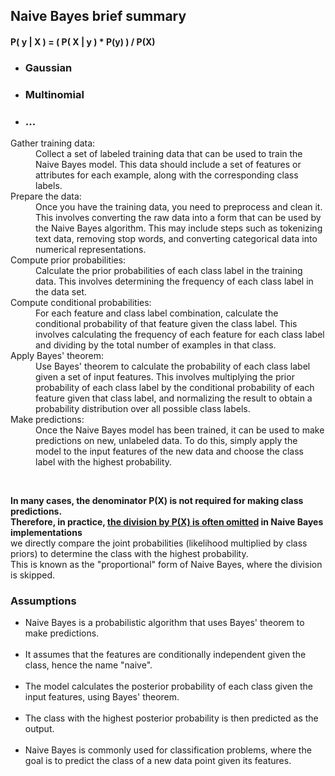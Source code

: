 <h2>Naive Bayes brief summary </h2>

<h4> P( y | X ) = ( P( X | y ) * P(y) ) / P(X) </h4>


<ul>
    <li><h3>Gaussian</h3></li>
    <li><h3>Multinomial</h3></li>
    <li><h3>...</h3></li>
</ul>

<dl>
    <dt>Gather training data: </dt>
    <dd>Collect a set of labeled training data that can be used to train the Naive Bayes model. 
        This data should include a set of features or attributes for each example, along with the corresponding class labels.
    </dd>
    <dt>Prepare the data: </dt>
    <dd>Once you have the training data, you need to preprocess and clean it. 
        This involves converting the raw data into a form that can be used by the Naive Bayes algorithm. 
        This may include steps such as tokenizing text data, removing stop words, and converting categorical data into numerical representations.</dd>
    <dt>Compute prior probabilities:</dt>
    <dd>Calculate the prior probabilities of each class label in the training data. 
        This involves determining the frequency of each class label in the data set.
    </dd>
    <dt>Compute conditional probabilities:</dt>
    <dd>For each feature and class label combination, calculate the conditional probability of that feature given the class label. 
        This involves calculating the frequency of each feature for each class label and dividing by the total number of examples in that class.
    </dd>
    <dt>Apply Bayes' theorem:</dt>
    <dd>Use Bayes' theorem to calculate the probability of each class label given a set of input features. 
        This involves multiplying the prior probability of each class label by the conditional probability of each feature given that class label, 
        and normalizing the result to obtain a probability distribution over all possible class labels.
    </dd>
    <dt>Make predictions: </dt>
    <dd>Once the Naive Bayes model has been trained, it can be used to make predictions on new, unlabeled data. To do this, simply apply the model to the input features of the new data and choose the class label with the highest probability.
    </dd>
</dl>
 


<br>

<b>In many cases, the denominator P(X) is not required for making class predictions.  
Therefore, in practice, <u>the division by P(X) is often omitted</u> in Naive Bayes implementations</b>  
we directly compare the joint probabilities (likelihood multiplied by class priors) to determine the class with the highest probability.  
This is known as the "proportional" form of Naive Bayes, where the division is skipped.







<h3>Assumptions</h3>
<ul>
    <li>Naive Bayes is a probabilistic algorithm that uses Bayes' theorem to make predictions.</li>
    <br>
    <li>It assumes that the features are conditionally independent given the class, hence the name "naive".</li>
    <br>
    <li>The model calculates the posterior probability of each class given the input features, using Bayes' theorem.</li>
    <br>
    <li>The class with the highest posterior probability is then predicted as the output.</li>
    <br>
    <li>Naive Bayes is commonly used for classification problems, 
        where the goal is to predict the class of a new data point given its features.</li>
</ul>



